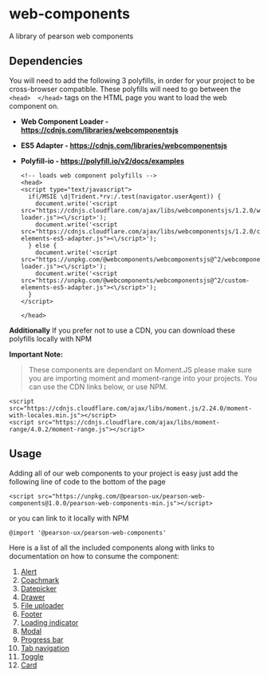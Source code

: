 

# web-components
A library of pearson web components

## Dependencies
You will need to add the following 3 polyfills, in order for your project to be cross-browser compatible.  These polyfills will need to go between the  `<head>  </head>` tags on the HTML page you want to load the web component on.

 - **Web Component Loader - https://cdnjs.com/libraries/webcomponentsjs**
 - **ES5 Adapter - https://cdnjs.com/libraries/webcomponentsjs**
 - **Polyfill-io - https://polyfill.io/v2/docs/examples**

       <!-- loads web component polyfills -->
       <head>
       <script type="text/javascript">
         if(/MSIE \d|Trident.*rv:/.test(navigator.userAgent)) {
           document.write('<script src="https://cdnjs.cloudflare.com/ajax/libs/webcomponentsjs/1.2.0/webcomponents-loader.js"><\/script>');
           document.write('<script src="https://cdnjs.cloudflare.com/ajax/libs/webcomponentsjs/1.2.0/custom-elements-es5-adapter.js"><\/script>');
         } else {
           document.write('<script src="https://unpkg.com/@webcomponents/webcomponentsjs@^2/webcomponents-loader.js"><\/script>');
           document.write('<script src="https://unpkg.com/@webcomponents/webcomponentsjs@^2/custom-elements-es5-adapter.js"><\/script>');
         }
       </script>
      <script src="https://cdn.polyfill.io/v2/polyfill.min.js"></script>
       </head>

**Additionally**
If you prefer not to use a CDN, you can download these polyfills locally with NPM



  **Important Note:**


> These components are dependant on Moment.JS please make sure you are importing moment and moment-range into your projects.   You can use the CDN links below, or use NPM.

    <script src="https://cdnjs.cloudflare.com/ajax/libs/moment.js/2.24.0/moment-with-locales.min.js"></script>
    <script src="https://cdnjs.cloudflare.com/ajax/libs/moment-range/4.0.2/moment-range.js"></script>

  ## Usage
  Adding all of our web components to your project is easy just add the following line of code to the bottom of the page

    <script src="https://unpkg.com/@pearson-ux/pearson-web-components@1.0.0/pearson-web-components-min.js"></script>

or you can link to it locally with NPM

    @import '@pearson-ux/pearson-web-components'

Here is a list of all the included components along with links to documentation on how to consume the component:

 1. [Alert](https://www.npmjs.com/package/@pearson-ux/alert)
 2. [Coachmark](https://www.npmjs.com/package/@pearson-ux/coachmark)
 3. [Datepicker](https://www.npmjs.com/package/@pearson-ux/datepicker)
 4. [Drawer](https://www.npmjs.com/package/@pearson-ux/drawer)
 5. [File uploader](https://www.npmjs.com/package/@pearson-ux/file-uploader)
 6. [Footer](https://www.npmjs.com/package/@pearson-ux/footer)
 7. [Loading indicator](https://www.npmjs.com/package/@pearson-ux/loading-indicator)
 8. [Modal](https://www.npmjs.com/package/@pearson-ux/modal)
 9. [Progress bar](https://www.npmjs.com/package/@pearson-ux/progress-bar)
 10. [Tab navigation](https://www.npmjs.com/package/@pearson-ux/tabs)
 11. [Toggle](https://www.npmjs.com/package/@pearson-ux/toggle)
 12. [Card](https://www.npmjs.com/package/@pearson-ux/card)
